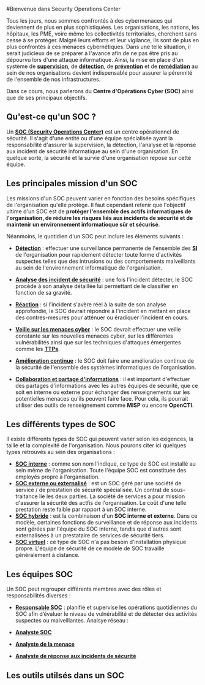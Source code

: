 #Bienvenue dans Security Operations Center


Tous les jours, nous sommes confrontés à des cybermenaces qui deviennent de plus en plus sophistiquées. Les organisations, les nations, les hôpitaux, les PME, voire même les collectivités territoriales, cherchent sans cesse à se protéger. Malgré leurs efforts et leur vigilance, ils sont de plus en plus confrontés à ces menaces cybernétiques. Dans une telle situation, il serait judicieux de se préparer à l'avance afin de ne pas être pris au dépourvu lors d'une attaque informatique. Ainsi, la mise en place d'un système de **[supervision](https://fr.wikipedia.org/wiki/Supervision_(informatique))**, de **[détection](https://fr.wikipedia.org/wiki/Syst%C3%A8me_de_d%C3%A9tection_d%27intrusion)**, de **[prévention](https://fr.wikipedia.org/wiki/Syst%C3%A8me_de_pr%C3%A9vention_d%27intrusion)** et de **[remédiation](https://www.lpb-conseil.com/quest-ce-que-la-remediation/)** au sein de nos organisations devient indispensable pour assurer la pérennité de l'ensemble de nos infrastructures.

Dans ce cours, nous parlerons du **Centre d'Opérations Cyber (SOC)** ainsi que de ses principaux objectifs.

## Qu'est-ce qu'un SOC ?

Un **[SOC (Security Operations Center)](https://fr.wikipedia.org/wiki/Security_operations_center)** est un centre opérationnel de sécurité. Il s'agit d'une entité ou d'une équipe spécialisée ayant la responsabilité d'assurer la supervision, la détection, l'analyse et la réponse aux incident de sécurité informatique au sein d'une organisation. En quelque sorte, la sécurité et la survie d'une organisation repose sur cette équipe. 

## Les principales mission d'un SOC

Les missions d'un SOC peuvent varier en fonction des besoins spécifiques de l'organisation qu'elle protège. Il faut cependant retenir que l'objectif ultime d'un SOC est de **protéger l'ensemble des actifs informatiques de l'organisation, de réduire les risques liés aux incidents de sécurité et de maintenir un environnement informatioque sûr et sécurisé**.

Néanmoins, le quotidien d'un SOC peut inclure les éléments suivants :

- **[Détection](https://www.juniper.net/fr/fr/research-topics/what-is-ids-ips.html)** : effectuer une surveillance permanente de l'ensemble des **[SI](https://fr.wikipedia.org/wiki/Syst%C3%A8me_d'information)** de l'organisation pour rapidement détecter toute forme d'activités suspectes telles que des intrusions ou des comportements malveillants au sein de l'environnement informatique de l'organisation. 

- **[Analyse des incident de sécurité](https://clusif.fr/wp-content/uploads/2015/09/clusif-2011-gestion-des-incidents.pdf)** : une fois l'incident détecter, le SOC procède à son analyse détaillée lui permettant de le classifier en fonction de sa gravité.
- **[Réaction](https://www.ziwit.com/fr/incident-response)** : si l'incident s'avère réel à la suite de son analyse approfondie, le SOC devrait répondre à l'incident en mettant en place des contres-mesures pour atténuer ou éradiquer l'incident en cours.

- **[Veille sur les menaces cyber](https://www.ixxo.fr/la-veille-cybermenaces/)** : le SOC devrait effectuer une veille constante sur les nouvelles menaces cyber, sur les différentes vulnérabilités ainsi que sur les techniques d'attaques émergentes comme les **[TTPs](https://tehtris.com/fr/blog/glossaire/ttps-tactiques-techniques-et-procedures)**.

-  **[Amélioration continue](https://openclassrooms.com/fr/courses/1734201-definissez-la-politique-de-securite-de-votre-entreprise/6206398-adoptez-une-demarche-damelioration-continue-de-la-pssi)** : le SOC doit faire une amélioration continue de la sécurité de l'ensemble des systèmes informatiques de l'organisation.

- **[Collaboration et partage d'informations](https://connect.ed-diamond.com/misc/misc-119/une-introduction-a-la-plateforme-libre-de-renseignements-misp)** : il est important d'effectuer des partages d'informations avec les autres équipes de sécurité, que ce soit en interne ou externe pour échanger des renseignements sur les potentielles menaces qu'ils peuvent faire face. Pour cela, ils pourrait utiliser des outils de renseignement comme **MISP** ou encore **OpenCTI**.


## Les différents types de SOC

Il existe différents types de SOC qui peuvent varier selon les exigences, la taille et la complexité de l'organisation. Nous pourons citer ici quelques types retrouvés au sein des organisations :

- **[SOC interne](https://www.pandasecurity.com/fr/mediacenter/securite/soc-role-cybersecurite/)** : comme son nom l'indique, ce type de SOC est installé au sein même de l'organisation. Toute l'équipe SOC est constituée des employés propre à l'organisation.
- **[SOC externe ou externalisé](https://www.pandasecurity.com/fr/mediacenter/securite/soc-role-cybersecurite/)** : est un SOC géré par une société de service / de prestation de sécurité spécialisée. Un contrat de sous-traitance lie les deux parties. La société de services a pour mission d'assurer la sécurité des actfis de l'organisation. Le coût d'une telle prestation reste faible par rapport à un SOC interne.
- **[SOC hybride](https://www.pandasecurity.com/fr/mediacenter/securite/soc-role-cybersecurite/)** : est la combinaison d'un **SOC interne et externe**. Dans ce modèle, certaines fonctions de surveillance et de réponse aux incidents sont gérées par l'équipe du SOC interne, tandis que d'autres sont externalisées à un prestataire de services de sécurité tiers.
- **[SOC virtuel](https://www.pandasecurity.com/fr/mediacenter/securite/soc-role-cybersecurite/)** : ce type de SOC n'a pas besoin d'installation physique propre. L'équipe de sécurité de ce modèle de SOC travaille généralement à distance.

## Les équipes SOC

Un SOC peut regrouper différents membres avec des rôles et responsabilités diverses :

- **[Responsable SOC](https://guardia.school/metiers/responsable-du-soc-security-operation-center.html)** : planifie et supervise les opérations quotidiennes du SOC afin d’évaluer le niveau de vulnérabilité et de détecter des activités suspectes ou malveillantes.
 Analsye réseau :

- **[Analyste SOC]()**

- **[Analyste de la menace]()**

- **[Analyste de réponse aux incidents de sécurité]()**

## Les outils utilsés dans un SOC